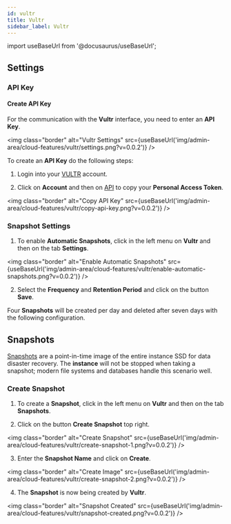 ```yaml
---
id: vultr
title: Vultr
sidebar_label: Vultr
---
```


import useBaseUrl from '@docusaurus/useBaseUrl';

## Settings

### API Key

#### Create API Key

For the  communication with the **Vultr** interface, you need to enter an **API Key**.

<img class="border" alt="Vultr Settings" src={useBaseUrl('img/admin-area/cloud-features/vultr/settings.png?v=0.0.2')} />

To create an **API Key** do the following steps:

1. Login into your [VULTR](https://my.vultr.com/) account.

2. Click on **Account** and then on [API](https://my.vultr.com/settings/#settingsapi) to copy your **Personal Access Token**. 

<img class="border" alt="Copy API Key" src={useBaseUrl('img/admin-area/cloud-features/vultr/copy-api-key.png?v=0.0.2')} />

### Snapshot Settings

1. To enable **Automatic Snapshots**, click in the left menu on **Vultr** and then on the tab **Settings**.

<img class="border" alt="Enable Automatic Snapshots" src={useBaseUrl('img/admin-area/cloud-features/vultr/enable-automatic-snapshots.png?v=0.0.2')} />

2. Select the **Frequency** and **Retention Period** and click on the button **Save**.

Four **Snapshots** will be created per day and deleted after seven days with the following configuration.

## Snapshots

[Snapshots](https://www.vultr.com/docs/vultr-vps-snapshots) are a point-in-time image of the entire instance SSD for data disaster recovery.
The **instance** will not be stopped when taking a snapshot; modern file systems and databases handle this scenario well.

### Create Snapshot

1. To create a **Snapshot**, click in the left menu on **Vultr** and then on the tab **Snapshots**.

2. Click on the button **Create Snapshot** top right.

<img class="border" alt="Create Snapshot" src={useBaseUrl('img/admin-area/cloud-features/vultr/create-snapshot-1.png?v=0.0.2')} />

3. Enter the **Snapshot Name** and click on **Create**.

<img class="border" alt="Create Image" src={useBaseUrl('img/admin-area/cloud-features/vultr/create-snapshot-2.png?v=0.0.2')} />

4. The **Snapshot** is now being created by **Vultr**.

<img class="border" alt="Snapshot Created" src={useBaseUrl('img/admin-area/cloud-features/vultr/snapshot-created.png?v=0.0.2')} />

